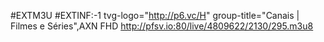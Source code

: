 #EXTM3U
#EXTINF:-1 tvg-logo="http://p6.vc/H" group-title="Canais | Filmes e Séries",AXN FHD
http://pfsv.io:80/live/4809622/2130/295.m3u8
